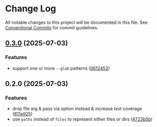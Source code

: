 # Change Log
All notable changes to this project will be documented in this file. See [Conventional Commits](https://conventionalcommits.org) for commit guidelines.

## [0.3.0](https://github.com/ghiscoding/remove-glob/compare/v0.2.0...v0.3.0) (2025-07-03)

### Features

* support one or more `--glob` patterns ([0612452](https://github.com/ghiscoding/remove-glob/commit/06124528e7e308aabbbb8ff998d870610f27629b))

## 0.2.0 (2025-07-03)

### Features

* drop file arg & pass via option instead & increase test coverage ([611e925](https://github.com/ghiscoding/remove-glob/commit/611e9256b5996ad6275ab06b59e23a9f67db518e))
* use `paths` instead of `files` to represent either files or dirs ([4723b5b](https://github.com/ghiscoding/remove-glob/commit/4723b5b8fc085af9d7dd53a3805a4ed6157e56a0))
